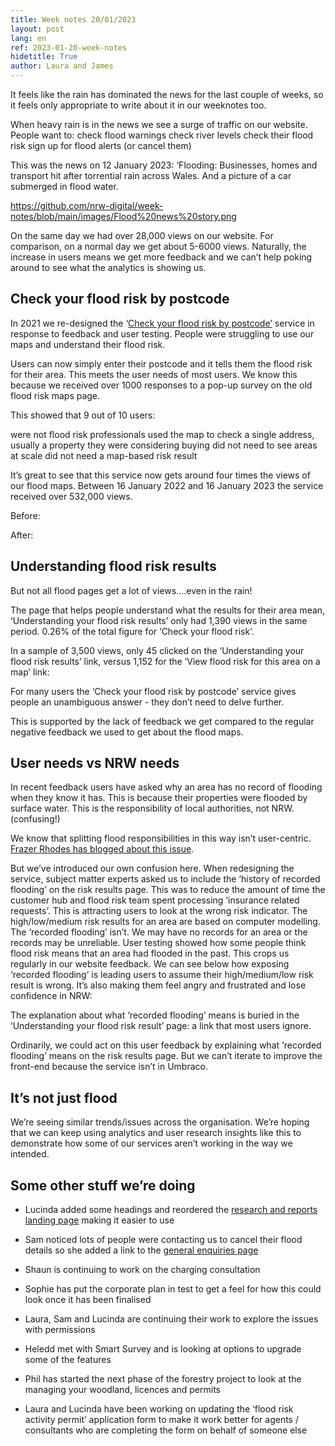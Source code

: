 ```yaml
---
title: Week notes 20/01/2023
layout: post
lang: en
ref: 2023-01-20-week-notes
hidetitle: True
author: Laura and James
---
```


It feels like the rain has dominated the news for the last couple of weeks, so it feels only appropriate to write about it in our weeknotes too.

When heavy rain is in the news we see a surge of traffic on our website. People want to:
check flood warnings
check river levels
check their flood risk
sign up for flood alerts (or cancel them)

This was the news on 12 January 2023: ‘Flooding: Businesses, homes and transport hit after torrential rain across Wales. And a picture of a car submerged in flood water.

https://github.com/nrw-digital/week-notes/blob/main/images/Flood%20news%20story.png

On the same day we had over 28,000 views on our website. For comparison, on a normal day we get about 5-6000 views. Naturally, the increase in users means we get more feedback and we can’t help poking around to see what the analytics is showing us.



## Check your flood risk by postcode

In 2021 we re-designed the ‘[Check your flood risk by postcode’](https://naturalresources.wales/flooding/check-your-flood-risk-by-postcode/?lang=en) service in response to feedback and user testing. People were struggling to use our maps and understand their flood risk.

Users can now simply enter their postcode and it tells them the flood risk for their area. This meets the user needs of most users. We know this because we received over 1000 responses to a pop-up survey on the old flood risk maps page.

This showed that 9 out of 10 users: 

were not flood risk professionals
used the map to check a single address, usually a property they were considering buying
did not need to see areas at scale
did not need a map-based risk result

It’s great to see that this service now gets around four times the views of our flood maps. Between 16 January 2022 and 16 January 2023 the service received over 532,000 views. 

Before:




After:



## Understanding flood risk results 

But not all flood pages get a lot of views….even in the rain! 

The page that helps people understand what the results for their area mean, ‘Understanding your flood risk results’ only had 1,390 views in the same period. 0.26% of the total figure for ‘Check your flood risk’. 

In a sample of 3,500 views, only 45 clicked on the ‘Understanding your flood risk results’ link, versus 1,152 for the ‘View flood risk for this area on a map’ link:

For many users the ‘Check your flood risk by postcode’ service gives people an unambiguous answer -  they don’t need to delve further. 

This is supported by the lack of feedback we get compared to the regular negative feedback we used to get about the flood maps. 

## User needs vs NRW needs

In recent feedback users have asked why an area has no record of flooding when they know it has. This is because their properties were flooded by surface water. This is the responsibility of local authorities, not NRW. (confusing!)

We know that splitting flood responsibilities in this way isn’t user-centric. [Frazer Rhodes has blogged about this issue](https://medium.com/@frazer_HX/surfacing-the-issues-flood-warnings-for-that-other-type-of-flood-risk-55503597e867). 

But we’ve introduced our own confusion here. When redesigning the service, subject matter experts asked us to include the ‘history of recorded flooding’ on the risk results page. This was to reduce the amount of time the customer hub and flood risk team spent processing ‘insurance related requests’. 
This is attracting users to look at the wrong risk indicator. The high/low/medium risk results for an area are based on computer modelling. The ‘recorded flooding’ isn’t. We may have no records for an area or the records may be unreliable. 
User testing showed how some people think flood risk means that an area had flooded in the past. This crops us regularly in our website feedback. We can see below how exposing ‘recorded flooding’ is leading users to assume their high/medium/low risk result is wrong. It’s also making them feel angry and frustrated and lose confidence in NRW:

The explanation about what  ‘recorded flooding’ means is buried in the ‘Understanding your flood risk result’ page: a link that most users ignore. 

Ordinarily, we could act on this user feedback  by  explaining what ‘recorded flooding’ means  on the risk results page. But we can’t iterate to improve the front-end because the service isn’t in Umbraco. 

## It’s not just flood

We’re seeing similar trends/issues across the organisation. We’re hoping that we can keep using analytics and user research insights like this to demonstrate how some of our services aren’t working in the way we intended.

## Some other stuff we’re doing

+ Lucinda added some headings and reordered the [research and reports landing page](https://naturalresources.wales/evidence-and-data/research-and-reports/?lang=en) making it easier to use

+ Sam noticed lots of people were contacting us to cancel their flood details so she added a link to the [general enquiries page](https://naturalresources.wales/about-us/contact-us/general-enquiries/?lang=en)

+ Shaun is continuing to work on the charging consultation 

+ Sophie has put the corporate plan in test to get a feel for how this could look once it has been finalised

+ Laura, Sam and Lucinda are continuing their work to explore the issues with permissions 

+ Heledd met with Smart Survey and is looking at options to upgrade some of the features

+ Phil has started the next phase of the forestry project to look at the managing your woodland, licences and permits

+ Laura and Lucinda have been working on updating the ‘flood risk activity permit’ application form to make it work better for agents / consultants who are completing the form on behalf of someone else
